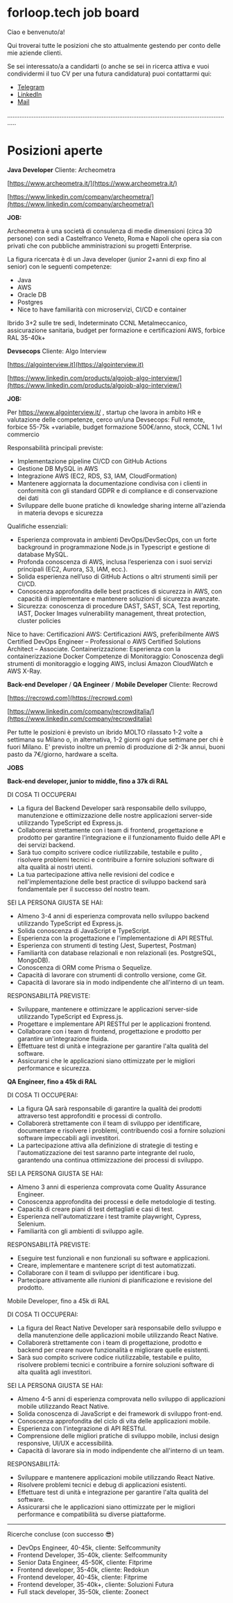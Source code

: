 # forloop.tech job board

Ciao e benvenuto/a!

Qui troverai tutte le posizioni che sto attualmente gestendo per conto delle mie aziende clienti.

Se sei interessato/a a candidarti (o anche se sei in ricerca attiva e vuoi condividermi il tuo CV per una futura candidatura) puoi contattarmi qui:
- [Telegram](https://t.me/guidopenta)
- [LinkedIn](https://www.linkedin.com/in/guido-penta/)
- [Mail](mailto:guido@forloop.tech)


.................................................................................................................................

# Posizioni aperte


**Java Developer**
Cliente: Archeometra

[https://www.archeometra.it/](https://www.archeometra.it/)

[https://www.linkedin.com/company/archeometra/](https://www.linkedin.com/company/archeometra/)

**JOB:**

Archeometra è una società di consulenza di medie dimensioni (circa 30 persone) con sedi a Castelfranco Veneto, Roma e Napoli che opera sia con privati che con pubbliche amministrazioni su progetti Enterprise.

La figura ricercata è di un Java developer (junior 2+anni di exp fino al senior) con le seguenti competenze:

- Java
- AWS
- Oracle DB
- Postgres
- Nice to have familiarità con microservizi, CI/CD e container

Ibrido 3+2 sulle tre sedi, Indeterminato CCNL Metalmeccanico, assicurazione sanitaria, budget per formazione e certificazioni AWS, forbice RAL 35-40k+



**Devsecops**
Cliente: Algo Interview

[https://algointerview.it](https://algointerview.it)

[https://www.linkedin.com/products/algojob-algo-interview/](https://www.linkedin.com/products/algojob-algo-interview/)

**JOB:**

Per https://www.algointerview.it/ , startup che lavora in ambito HR  e valutazione delle competenze, cerco un/una Devsecops:
Full remote, forbice 55-75k +variabile, budget formazione 500€/anno, stock, CCNL 1 lvl commercio

Responsabilità principali previste:
- Implementazione pipeline CI/CD con GitHub Actions
- Gestione DB MySQL in AWS
- Integrazione AWS (EC2, RDS, S3, IAM, CloudFormation)
- Mantenere aggiornata la documentazione condivisa con i clienti in conformità con gli standard GDPR e di compliance e di conservazione dei dati
- Sviluppare delle buone pratiche di knowledge sharing interne all'azienda in materia devops e sicurezza

Qualifiche essenziali:
- Esperienza comprovata in ambienti DevOps/DevSecOps, con un forte background in programmazione Node.js in Typescript e gestione di database MySQL.
- Profonda conoscenza di AWS, inclusa l’esperienza con i suoi servizi principali (EC2, Aurora, S3, IAM, ecc.).
- Solida esperienza nell’uso di GitHub Actions o altri strumenti simili per CI/CD.
- Conoscenza approfondita delle best practices di sicurezza in AWS, con capacità di implementare e mantenere soluzioni di sicurezza avanzate.
- Sicurezza: conoscenza di procedure DAST, SAST, SCA, Test reporting, IAST, Docker Images vulnerability management, threat protection, cluster policies

Nice to have:
Certificazioni AWS: Certificazioni AWS, preferibilmente AWS Certified DevOps Engineer – Professional o AWS Certified Solutions Architect – Associate.
Containerizzazione: Esperienza con la containerizzazione Docker
Competenze di Monitoraggio: Conoscenza degli strumenti di monitoraggio e logging AWS, inclusi Amazon CloudWatch e AWS X-Ray.




**Back-end Developer** / **QA Engineer** / **Mobile Developer** 
Cliente: Recrowd

[https://recrowd.com](https://recrowd.com)

[https://www.linkedin.com/company/recrowditalia/](https://www.linkedin.com/company/recrowditalia)


Per tutte le posizioni è previsto un ibrido MOLTO rilassato 1-2 volte a settimana su Milano o, in alternativa, 1-2 giorni ogni due settimane per chi è fuori Milano. 
E' previsto inoltre un premio di produzione di 2-3k annui, buoni pasto da 7€/giorno, hardware a scelta.

**JOBS**

**Back-end developer, junior to middle, fino a 37k di RAL**


DI COSA TI OCCUPERAI


- La figura del Backend Developer sarà responsabile dello sviluppo, manutenzione e ottimizzazione delle nostre applicazioni server-side utilizzando TypeScript ed Express.js. 
- Collaborerai strettamente con i team di frontend, progettazione e prodotto per garantire l'integrazione e il funzionamento fluido delle API e dei servizi backend. 
- Sarà tuo compito scrivere codice riutilizzabile, testabile e pulito , risolvere problemi tecnici e contribuire a fornire soluzioni software di alta qualità ai nostri utenti. 
- La tua partecipazione attiva nelle revisioni del codice e nell'implementazione delle best practice di sviluppo backend sarà fondamentale per il successo del nostro team.


SEI LA PERSONA GIUSTA SE HAI:


- Almeno 3-4 anni di esperienza comprovata nello sviluppo backend utilizzando TypeScript ed Express.js.
- Solida conoscenza di JavaScript e TypeScript.
- Esperienza con la progettazione e l'implementazione di API RESTful.
- Esperienza con strumenti di testing (Jest, Supertest, Postman)
- Familiarità con database relazionali e non relazionali (es. PostgreSQL, MongoDB).
- Conoscenza di ORM come Prisma o Sequelize.
- Capacità di lavorare con strumenti di controllo versione, come Git.
- Capacità di lavorare sia in modo indipendente che all'interno di un team.

RESPONSABILITÀ PREVISTE:


- Sviluppare, mantenere e ottimizzare le applicazioni server-side utilizzando TypeScript ed Express.js.
- Progettare e implementare API RESTful per le applicazioni frontend.
- Collaborare con i team di frontend, progettazione e prodotto per garantire un'integrazione fluida.
- Effettuare test di unità e integrazione per garantire l'alta qualità del software.
- Assicurarsi che le applicazioni siano ottimizzate per le migliori performance e sicurezza.


**QA Engineer, fino a 45k di RAL**


DI COSA TI OCCUPERAI:


- La figura QA sarà responsabile di garantire la qualità dei prodotti attraverso test approfonditi e processi di controllo. 
- Collaborerà strettamente con il team di sviluppo per identificare, documentare e risolvere i problemi, contribuendo così a fornire soluzioni software impeccabili agli investitori. 
- La partecipazione attiva alla definizione di strategie di testing e l'automatizzazione dei test saranno parte integrante del ruolo, garantendo una continua ottimizzazione dei processi di sviluppo.


SEI LA PERSONA GIUSTA SE HAI:


- Almeno 3 anni di esperienza comprovata come Quality Assurance Engineer.
- Conoscenza approfondita dei processi e delle metodologie di testing.
- Capacità di creare piani di test dettagliati e casi di test.
- Esperienza nell'automatizzare i test tramite playwright, Cypress, Selenium.
- Familiarità con gli ambienti di sviluppo agile.

RESPONSABILITÀ PREVISTE:


- Eseguire test funzionali e non funzionali su software e applicazioni.
- Creare, implementare e mantenere script di test automatizzati.
- Collaborare con il team di sviluppo per identificare i bug.
- Partecipare attivamente alle riunioni di pianificazione e revisione del prodotto.


Mobile Developer, fino a 45k di RAL


DI COSA TI OCCUPERAI:


- La figura del React Native Developer sarà responsabile dello sviluppo e della manutenzione delle applicazioni mobile utilizzando React Native. 
- Collaborerà strettamente con i team di progettazione, prodotto e backend per creare nuove funzionalità e migliorare quelle esistenti. 
- Sarà suo compito scrivere codice riutilizzabile, testabile e pulito, risolvere problemi tecnici e contribuire a fornire soluzioni software di alta qualità agli investitori.

SEI LA PERSONA GIUSTA SE HAI:


- Almeno 4-5 anni di esperienza comprovata nello sviluppo di applicazioni mobile utilizzando React Native.
- Solida conoscenza di JavaScript e dei framework di sviluppo front-end.
- Conoscenza approfondita del ciclo di vita delle applicazioni mobile.
- Esperienza con l'integrazione di API RESTful.
- Comprensione delle migliori pratiche di sviluppo mobile, inclusi design responsive, UI/UX e accessibilità.
- Capacità di lavorare sia in modo indipendente che all'interno di un team.

RESPONSABILITÀ:


- Sviluppare e mantenere applicazioni mobile utilizzando React Native.
- Risolvere problemi tecnici e debug di applicazioni esistenti.
- Effettuare test di unità e integrazione per garantire l'alta qualità del software.
- Assicurarsi che le applicazioni siano ottimizzate per le migliori performance e compatibilità su diverse piattaforme.

----------------------------------------------------------------------------------------------------------------------------------------

Ricerche concluse (con successo 😎)

- DevOps Engineer, 40-45k, cliente: Selfcommunity
- Frontend Developer, 35-40k, cliente: Selfcommunity
- Senior Data Engineer, 45-50K, cliente: Fitprime
- Frontend developer, 35-40k, cliente: Redokun
- Frontend developer, 40-45k, cliente: Fitprime
- Frontend developer, 35-40k+, cliente: Soluzioni Futura
- Full stack developer, 35-50k, cliente: Zoonect

